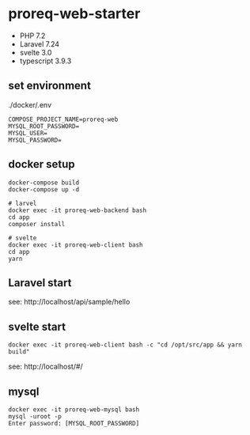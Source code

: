 # proreq-web-starter

- PHP 7.2
- Laravel 7.24
- svelte 3.0
- typescript 3.9.3

## set environment
./docker/.env
```
COMPOSE_PROJECT_NAME=proreq-web
MYSQL_ROOT_PASSWORD=
MYSQL_USER=
MYSQL_PASSWORD=
```

## docker setup
```
docker-compose build
docker-compose up -d

# larvel
docker exec -it proreq-web-backend bash
cd app
composer install

# svelte
docker exec -it proreq-web-client bash
cd app
yarn
```
## Laravel start
see: http://localhost/api/sample/hello

## svelte start
```
docker exec -it proreq-web-client bash -c "cd /opt/src/app && yarn build"
```
see: http://localhost/#/

## mysql
```
docker exec -it proreq-web-mysql bash
mysql -uroot -p
Enter password: [MYSQL_ROOT_PASSWORD]
```
